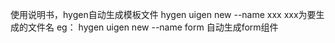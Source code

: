使用说明书，hygen自动生成模板文件
hygen uigen new --name xxx
xxx为要生成的文件名
eg：
hygen uigen new --name form 自动生成form组件